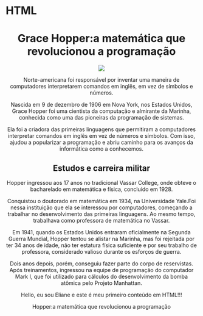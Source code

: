 # HTML
<!Doctype html>
<html>
<head>
    <link rel="shortcut icon" href="C:\Users\elian\Downloads\ELASNATEC06.ico" type="image/x-icon">

  <center><title>ElasnaTec-Turma 06  -Grace Hopper:a matemática que revolucionou a programação </title>

</head>
<body>
 <h1>Grace Hopper:a matemática que revolucionou a programação</h1>
<img src = "pictures/Grace_Hopper.jpg">

  <center> <p>Norte-americana foi responsável por inventar uma maneira de computadores interpretarem comandos em inglês, em vez de símbolos e números.</p>

<center><p>Nascida em 9 de dezembro de 1906 em Nova York, nos Estados Unidos, Grace Hopper foi uma cientista da computação e almirante da Marinha, conhecida como uma das pioneiras da programação de sistemas.</p>

<center><p>Ela foi a criadora das primeiras linguagens que permitiram a computadores interpretar comandos em inglês em vez de números e símbolos. Com isso, ajudou a popularizar a programação e abriu caminho para os avanços da informática como a conhecemos.</p>

   <center><h2>Estudos e carreira militar</h2>

<center><p>Hopper ingressou aos 17 anos no tradicional Vassar College, onde obteve o bacharelado em matemática e física, concluído em 1928.</p>

<center><p>Conquistou o doutorado em matemática em 1934, na Universidade Yale.Foi nessa instituição que ela se interessou por computadores, começando a trabalhar no desenvolvimento das primeiras linguagens. Ao mesmo tempo, trabalhava como professora de matemática no Vassar.

<center><p>Em 1941, quando os Estados Unidos entraram oficialmente na Segunda Guerra Mundial, Hopper tentou se alistar na Marinha, mas foi rejeitada por ter 34 anos de idade, não ter estatura física suficiente e por seu trabalho de professora, considerado valioso durante os esforços de guerra.</p>
<center><p>Dois anos depois, porém, conseguiu fazer parte do corpo de reservistas. Após treinamentos, ingressou na equipe de programação do computador Mark I, que foi utilizado para cálculos do desenvolvimento da bomba atômica pelo Projeto Manhattan.</p>

   <p>Hello, eu sou Eliane e este é meu primeiro conteúdo em HTML!!!</p>
   </body>
</html> Hopper:a matemática que revolucionou a programação
